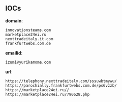 
## IOCs

__domain__:

```text
innovationsteams.com
marketplace24ei.ru
nexttradeitaly.it.com
frankfurtwebs.com.de
```
__emailid__:

```text
izumi@yurikamome.com
```
__url__:

```text
https://telephony.nexttradeitaly.com/sssuwbtmywu/
https://parochially.frankfurtwebs.com.de/ps6vzzb/
https://marketplace24ei.ru//
https://marketplace24ei.ru/790628.php
```